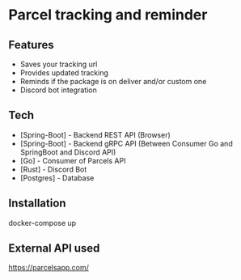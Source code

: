 # Parcel tracking and reminder

## Features

- Saves your tracking url
- Provides updated tracking 
- Reminds if the package is on deliver and/or custom one
- Discord bot integration

## Tech

- [Spring-Boot] - Backend REST API (Browser)
- [Spring-Boot] - Backend gRPC API (Between Consumer Go and SpringBoot and Discord API)
- [Go] - Consumer of Parcels API
- [Rust] - Discord Bot
- [Postgres] - Database

## Installation

docker-compose up

## External API used

https://parcelsapp.com/
